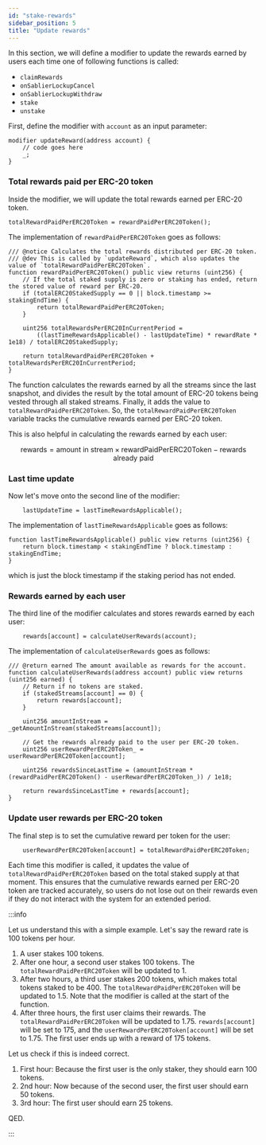```yaml
---
id: "stake-rewards"
sidebar_position: 5
title: "Update rewards"
---
```


In this section, we will define a modifier to update the rewards earned by users each time one of following functions is
called:

- `claimRewards`
- `onSablierLockupCancel`
- `onSablierLockupWithdraw`
- `stake`
- `unstake`

First, define the modifier with `account` as an input parameter:

```solidity
modifier updateReward(address account) {
    // code goes here
    _;
}
```

### Total rewards paid per ERC-20 token

Inside the modifier, we will update the total rewards earned per ERC-20 token.

```solidity
totalRewardPaidPerERC20Token = rewardPaidPerERC20Token();
```

The implementation of `rewardPaidPerERC20Token` goes as follows:

```solidity
/// @notice Calculates the total rewards distributed per ERC-20 token.
/// @dev This is called by `updateReward`, which also updates the value of `totalRewardPaidPerERC20Token`.
function rewardPaidPerERC20Token() public view returns (uint256) {
    // If the total staked supply is zero or staking has ended, return the stored value of reward per ERC-20.
    if (totalERC20StakedSupply == 0 || block.timestamp >= stakingEndTime) {
        return totalRewardPaidPerERC20Token;
    }

    uint256 totalRewardsPerERC20InCurrentPeriod =
        ((lastTimeRewardsApplicable() - lastUpdateTime) * rewardRate * 1e18) / totalERC20StakedSupply;

    return totalRewardPaidPerERC20Token + totalRewardsPerERC20InCurrentPeriod;
}
```

The function calculates the rewards earned by all the streams since the last snapshot, and divides the result by the
total amount of ERC-20 tokens being vested through all staked streams. Finally, it adds the value to
`totalRewardPaidPerERC20Token`. So, the `totalRewardPaidPerERC20Token` variable tracks the cumulative rewards earned per
ERC-20 token.

This is also helpful in calculating the rewards earned by each user:

```math
\text{rewards} = \text{amount in stream} \times \text{rewardPaidPerERC20Token} - \text{rewards already paid}
```

### Last time update

Now let's move onto the second line of the modifier:

```solidity
    lastUpdateTime = lastTimeRewardsApplicable();
```

The implementation of `lastTimeRewardsApplicable` goes as follows:

```solidity
function lastTimeRewardsApplicable() public view returns (uint256) {
    return block.timestamp < stakingEndTime ? block.timestamp : stakingEndTime;
}
```

which is just the block timestamp if the staking period has not ended.

### Rewards earned by each user

The third line of the modifier calculates and stores rewards earned by each user:

```solidity
    rewards[account] = calculateUserRewards(account);
```

The implementation of `calculateUserRewards` goes as follows:

```solidity
/// @return earned The amount available as rewards for the account.
function calculateUserRewards(address account) public view returns (uint256 earned) {
    // Return if no tokens are staked.
    if (stakedStreams[account] == 0) {
        return rewards[account];
    }

    uint256 amountInStream = _getAmountInStream(stakedStreams[account]);

    // Get the rewards already paid to the user per ERC-20 token.
    uint256 userRewardPerERC20Token_ = userRewardPerERC20Token[account];

    uint256 rewardsSinceLastTime = (amountInStream * (rewardPaidPerERC20Token() - userRewardPerERC20Token_)) / 1e18;

    return rewardsSinceLastTime + rewards[account];
}
```

### Update user rewards per ERC-20 token

The final step is to set the cumulative reward per token for the user:

```solidity
    userRewardPerERC20Token[account] = totalRewardPaidPerERC20Token;
```

Each time this modifier is called, it updates the value of `totalRewardPaidPerERC20Token` based on the total staked
supply at that moment. This ensures that the cumulative rewards earned per ERC-20 token are tracked accurately, so users
do not lose out on their rewards even if they do not interact with the system for an extended period.

:::info

Let us understand this with a simple example. Let's say the reward rate is 100 tokens per hour.

1. A user stakes 100 tokens.
2. After one hour, a second user stakes 100 tokens. The `totalRewardPaidPerERC20Token` will be updated to 1.
3. After two hours, a third user stakes 200 tokens, which makes total tokens staked to be 400. The
   `totalRewardPaidPerERC20Token` will be updated to 1.5. Note that the modifier is called at the start of the function.
4. After three hours, the first user claims their rewards. The `totalRewardPaidPerERC20Token` will be updated to 1.75.
   `rewards[account]` will be set to 175, and the `userRewardPerERC20Token[account]` will be set to 1.75. The first user
   ends up with a reward of 175 tokens.

Let us check if this is indeed correct.

1. First hour: Because the first user is the only staker, they should earn 100 tokens.
2. 2nd hour: Now because of the second user, the first user should earn 50 tokens.
3. 3rd hour: The first user should earn 25 tokens.

QED.

:::
